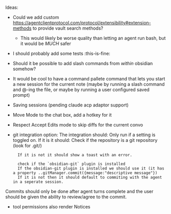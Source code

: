 Ideas:
- Could we add custom https://agentclientprotocol.com/protocol/extensibility#extension-methods to provide vault search methods?
    - This would likely be worse quality than letting an agent run bash, but it would be _MUCH_ safer
- I should probably add some tests :this-is-fine:
- Should it be possible to add slash commands from _within_ obsidian somehow?
- It would be cool to have a command pallete command that lets you start a new session for the current note (maybe by running a slash command and @-ing the file, or maybe by running a user configured saved prompt)
- Saving sessions (pending claude acp adaptor support)
- Move Mode to the chat box, add a hotkey for it
- Respect Accept Edits mode to skip diffs for the current convo
- git integration option: The integration should:
        Only run if a setting is toggled on.
        If it is it should:
        Check if the repository is a git repository (look for .git/)

        If it is not it should show a toast with an error.

        check if the `obsidian-git` plugin is installed
        If the obsidian-git plugin is installed we should use it (it has a property ..gitManager.commit({message:"descriptive message"})
        If it is not then it should default to commiting with the agent in a seperate session.

Commits should only be done after agent turns complete and the user should be given the ability to review/agree to the commit.
- tool permissions also render Notices